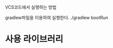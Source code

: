  VCS코드에서 실행하는 방법
 
 gradlew파일을 이용하여 실행한다.
 ./gradlew bootRun


 <h1 src="https://github.com/zmfpdl64/Spring_boot/blob/main/%EC%8A%A4%ED%94%84%EB%A7%81%EA%B8%B0%EB%B3%B8.md#%EC%82%AC%EC%9A%A9-%EB%9D%BC%EC%9D%B4%EB%B8%8C%EB%9F%AC%EB%A6%AC">사용 라이브러리<h1>
